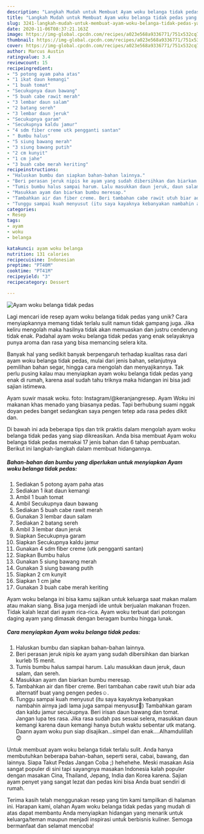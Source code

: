 ```yaml
---
description: "Langkah Mudah untuk Membuat Ayam woku belanga tidak pedas yang Enak"
title: "Langkah Mudah untuk Membuat Ayam woku belanga tidak pedas yang Enak"
slug: 3241-langkah-mudah-untuk-membuat-ayam-woku-belanga-tidak-pedas-yang-enak
date: 2020-11-06T08:37:21.163Z
image: https://img-global.cpcdn.com/recipes/a023e568a9336771/751x532cq70/ayam-woku-belanga-tidak-pedas-foto-resep-utama.jpg
thumbnail: https://img-global.cpcdn.com/recipes/a023e568a9336771/751x532cq70/ayam-woku-belanga-tidak-pedas-foto-resep-utama.jpg
cover: https://img-global.cpcdn.com/recipes/a023e568a9336771/751x532cq70/ayam-woku-belanga-tidak-pedas-foto-resep-utama.jpg
author: Marcus Austin
ratingvalue: 3.4
reviewcount: 15
recipeingredient:
- "5 potong ayam paha atas"
- "1 ikat daun kemangi"
- "1 buah tomat"
- "Secukupnya daun bawang"
- "5 buah cabe rawit merah"
- "3 lembar daun salam"
- "2 batang sereh"
- "3 lembar daun jeruk"
- "Secukupnya garam"
- "Secukupnya kaldu jamur"
- "4 sdm fiber creme utk pengganti santan"
- " Bumbu halus"
- "5 siung bawang merah"
- "3 siung bawang putih"
- "2 cm kunyit"
- "1 cm jahe"
- "3 buah cabe merah keriting"
recipeinstructions:
- "Haluskan bumbu dan siapkan bahan-bahan lainnya."
- "Beri perasan jeruk nipis ke ayam yang sudah dibersihkan dan biarkan kurleb 15 menit."
- "Tumis bumbu halus sampai harum. Lalu masukkan daun jeruk, daun salam, dan sereh."
- "Masukkan ayam dan biarkan bumbu meresap."
- "Tambahkan air dan fiber creme. Beri tambahan cabe rawit utuh biar ada alternatif buat yang pengen pedes☺️."
- "Tunggu sampai kuah menyusut (itu saya kayaknya kebanyakan nambahin airnya jadi lama juga sampai menyusut🤭) Tambahkan garam dan kaldu jamur secukupnya. Beri irisan daun bawang dan tomat. Jangan lupa tes rasa. Jika rasa sudah pas sesuai selera, masukkan daun kemangi karena daun kemangi hanya butuh waktu sebentar utk matang. Daann ayam woku pun siap disajikan...simpel dan enak....Alhamdulillah😊"
categories:
- Resep
tags:
- ayam
- woku
- belanga

katakunci: ayam woku belanga 
nutrition: 131 calories
recipecuisine: Indonesian
preptime: "PT40M"
cooktime: "PT41M"
recipeyield: "3"
recipecategory: Dessert

---
```



![Ayam woku belanga tidak pedas](https://img-global.cpcdn.com/recipes/a023e568a9336771/751x532cq70/ayam-woku-belanga-tidak-pedas-foto-resep-utama.jpg)

Lagi mencari ide resep ayam woku belanga tidak pedas yang unik? Cara menyiapkannya memang tidak terlalu sulit namun tidak gampang juga. Jika keliru mengolah maka hasilnya tidak akan memuaskan dan justru cenderung tidak enak. Padahal ayam woku belanga tidak pedas yang enak selayaknya punya aroma dan rasa yang bisa memancing selera kita.

Banyak hal yang sedikit banyak berpengaruh terhadap kualitas rasa dari ayam woku belanga tidak pedas, mulai dari jenis bahan, selanjutnya pemilihan bahan segar, hingga cara mengolah dan menyajikannya. Tak perlu pusing kalau mau menyiapkan ayam woku belanga tidak pedas yang enak di rumah, karena asal sudah tahu triknya maka hidangan ini bisa jadi sajian istimewa.

Ayam suwir masak woku. foto: Instagram/@keranjangresep. Ayam Woku ini makanan khas menado yang biasanya pedas. Tapi berhubung suami nggak doyan pedes banget sedangkan saya pengen tetep ada rasa pedes dikit dan.


Di bawah ini ada beberapa tips dan trik praktis dalam mengolah ayam woku belanga tidak pedas yang siap dikreasikan. Anda bisa membuat Ayam woku belanga tidak pedas memakai 17 jenis bahan dan 6 tahap pembuatan. Berikut ini langkah-langkah dalam membuat hidangannya.

<!--inarticleads1-->

##### Bahan-bahan dan bumbu yang diperlukan untuk menyiapkan Ayam woku belanga tidak pedas:

1. Sediakan 5 potong ayam paha atas
1. Sediakan 1 ikat daun kemangi
1. Ambil 1 buah tomat
1. Ambil Secukupnya daun bawang
1. Sediakan 5 buah cabe rawit merah
1. Gunakan 3 lembar daun salam
1. Sediakan 2 batang sereh
1. Ambil 3 lembar daun jeruk
1. Siapkan Secukupnya garam
1. Siapkan Secukupnya kaldu jamur
1. Gunakan 4 sdm fiber creme (utk pengganti santan)
1. Siapkan  Bumbu halus
1. Gunakan 5 siung bawang merah
1. Gunakan 3 siung bawang putih
1. Siapkan 2 cm kunyit
1. Siapkan 1 cm jahe
1. Gunakan 3 buah cabe merah keriting


Ayam woku belanga ini bisa kamu sajikan untuk keluarga saat makan malam atau makan siang. Bisa juga menjadi ide untuk berjualan makanan frozen. Tidak kalah lezat dari ayam rica-rica. Ayam woku terbuat dari potongan daging ayam yang dimasak dengan beragam bumbu hingga lunak. 

<!--inarticleads2-->

##### Cara menyiapkan Ayam woku belanga tidak pedas:

1. Haluskan bumbu dan siapkan bahan-bahan lainnya.
1. Beri perasan jeruk nipis ke ayam yang sudah dibersihkan dan biarkan kurleb 15 menit.
1. Tumis bumbu halus sampai harum. Lalu masukkan daun jeruk, daun salam, dan sereh.
1. Masukkan ayam dan biarkan bumbu meresap.
1. Tambahkan air dan fiber creme. Beri tambahan cabe rawit utuh biar ada alternatif buat yang pengen pedes☺️.
1. Tunggu sampai kuah menyusut (itu saya kayaknya kebanyakan nambahin airnya jadi lama juga sampai menyusut🤭) Tambahkan garam dan kaldu jamur secukupnya. Beri irisan daun bawang dan tomat. Jangan lupa tes rasa. Jika rasa sudah pas sesuai selera, masukkan daun kemangi karena daun kemangi hanya butuh waktu sebentar utk matang. Daann ayam woku pun siap disajikan...simpel dan enak....Alhamdulillah😊


Untuk membuat ayam woku belanga tidak terlalu sulit. Anda hanya membutuhkan beberapa bahan-bahan, seperti serai, cabai, bawang, dan lainnya. Siapa Takut Pedas Jangan Coba ;) hehehehe. Meski masakan Asia sangat populer di sini tapi sayangnya masakan Indonesia kalah populer dengan masakan Cina, Thailand, Jepang, India dan Korea karena. Sajian ayam penyet yang sangat lezat dan pedas kini bisa Anda buat sendiri di rumah. 

Terima kasih telah menggunakan resep yang tim kami tampilkan di halaman ini. Harapan kami, olahan Ayam woku belanga tidak pedas yang mudah di atas dapat membantu Anda menyiapkan hidangan yang menarik untuk keluarga/teman maupun menjadi inspirasi untuk berbisnis kuliner. Semoga bermanfaat dan selamat mencoba!
